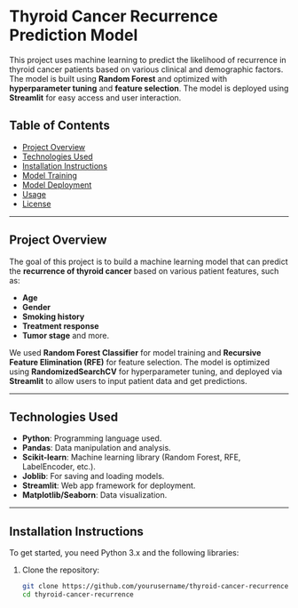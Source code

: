 # **Thyroid Cancer Recurrence Prediction Model**

This project uses machine learning to predict the likelihood of recurrence in thyroid cancer patients based on various clinical and demographic factors. The model is built using **Random Forest** and optimized with **hyperparameter tuning** and **feature selection**. The model is deployed using **Streamlit** for easy access and user interaction.

## **Table of Contents**
- [Project Overview](#project-overview)
- [Technologies Used](#technologies-used)
- [Installation Instructions](#installation-instructions)
- [Model Training](#model-training)
- [Model Deployment](#model-deployment)
- [Usage](#usage)
- [License](#license)

---

## **Project Overview**

The goal of this project is to build a machine learning model that can predict the **recurrence of thyroid cancer** based on various patient features, such as:
- **Age**
- **Gender**
- **Smoking history**
- **Treatment response**
- **Tumor stage** and more.

We used **Random Forest Classifier** for model training and **Recursive Feature Elimination (RFE)** for feature selection. The model is optimized using **RandomizedSearchCV** for hyperparameter tuning, and deployed via **Streamlit** to allow users to input patient data and get predictions.

---

## **Technologies Used**
- **Python**: Programming language used.
- **Pandas**: Data manipulation and analysis.
- **Scikit-learn**: Machine learning library (Random Forest, RFE, LabelEncoder, etc.).
- **Joblib**: For saving and loading models.
- **Streamlit**: Web app framework for deployment.
- **Matplotlib/Seaborn**: Data visualization.

---

## **Installation Instructions**

To get started, you need Python 3.x and the following libraries:

1. Clone the repository:
   ```bash
   git clone https://github.com/yourusername/thyroid-cancer-recurrence.git
   cd thyroid-cancer-recurrence
